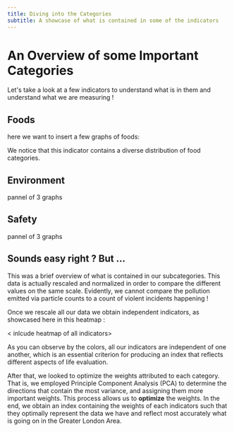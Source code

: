 ```yaml
---
title: Diving into the Categories 
subtitle: A showcase of what is contained in some of the indicators
---
```


# An Overview of some Important Categories

Let's take a look at a few indicators to understand what is in them and understand what we are measuring !

## Foods 

here we want to insert a few graphs of foods:

We notice that this indicator contains a diverse distribution of food categories. 

## Environment 

pannel of 3 graphs 

## Safety 

pannel of 3 graphs 


## Sounds easy right ? But ... 

This was a brief overview of what is contained in our subcategories. This data is actually rescaled and normalized in order to compare the different values on the same scale. Evidently, we cannot compare the pollution emitted via particle counts to a count of violent incidents happening ! 

Once we rescale all our data we obtain independent indicators, as showcased here in this heatmap :

< inlcude heatmap of all indicators> 

As you can observe by the colors, all our indicators are independent of one another, which is an essential criterion for producing an index that reflects different aspects of life evaluation. 

After that, we looked to optimize the weights attributed to each category. That is, we employed Principle Component Analysis (PCA) to determine the directions that contain the most variance, and assigning them more important weights. This process allows us to **optimize** the weights. In the end, we obtain an index containing the weights of each indicators such that they optimally represent the data we have and reflect most accurately what is going on in the Greater London Area. 

